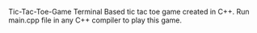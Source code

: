 Tic-Tac-Toe-Game
Terminal Based tic tac toe game created in C++.
Run main.cpp file in any C++ compiler to play this game.
